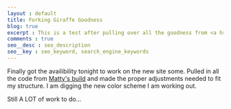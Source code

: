 ```yaml
---
layout : default
title: Forking Giraffe Goodness
blog: true
excerpt : This is a test after pulling over all the goodness from <a href="https://github.com/Piderman/mattycollins.com.au" target="_new">Matty's build</a> 
comments : true
seo__desc : seo_description
seo__key : seo_keyword, search_engine_keywords
---
```

Finally got the availibility tonight to work on the new site some. Pulled in all the code from [Matty's build](https://github.com/Piderman/mattycollins.com.au) and made the proper adjustments needed to fit my structure. I am digging the new color scheme I am working out. 
<!-- /intro -->

Still A LOT of work to do...
